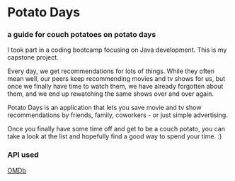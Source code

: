 # Potato Days

### a guide for couch potatoes on potato days

I took part in a coding bootcamp focusing on Java development.
This is my capstone project.

Every day, we get recommendations for lots of things. 
While they often mean well, our peers keep recommending movies and tv shows for us, but once we finally have time to watch them, we have already forgotten about them, and we end up rewatching the same shows over and over again.

Potato Days is an application that lets you save movie and tv show recommendations by friends, family, coworkers - or just simple advertising.

Once you finally have some time off and get to be a couch potato, you can take a look at the list and hopefully find a good way to spend your time. :)

### API used

[OMDb](https://www.omdbapi.com/)
